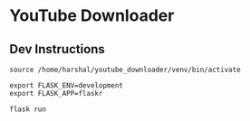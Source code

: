 # YouTube Downloader

## Dev Instructions
```
source /home/harshal/youtube_downloader/venv/bin/activate

export FLASK_ENV=development
export FLASK_APP=flaskr

flask run
```